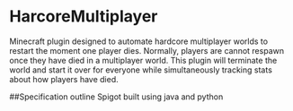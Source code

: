 # HarcoreMultiplayer

Minecraft plugin designed to automate hardcore multiplayer worlds to restart the moment one player dies. Normally, players are cannot respawn once they have died in a multiplayer world. This plugin will terminate the world and start it over for everyone while simultaneously tracking stats about how players have died.

##Specification outline
Spigot
built using java and python
